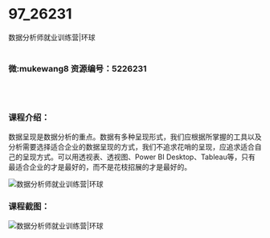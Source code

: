 # 97_26231
数据分析师就业训练营|环球
<br/></br>
<h3>微:mukewang8 资源编号：5226231</h3>
<br/></br>
<h3>课程介绍：</h3>
<p>数据呈现是数据分析的重点。数据有多种呈现形式，我们应根据所掌握的工具以及分析需要选择适合企业的数据呈现的方式，我们不追求花哨的呈现，应追求适合自己的呈现方式。可以用透视表、透视图、Power BI Desktop、Tableau等，只有最适合企业的才是最好的，而不是花枝招展的才是最好的。</p>
<p><img src="https://www.ko996.com/wp-content/uploads/img/2022/09/1-21-300x164.png" alt="数据分析师就业训练营|环球"></p>
<div class="info-desc">
<h3>课程截图：</h3>
<p><img src="https://www.ko996.com/wp-content/uploads/img/2022/09/2-28.png" alt="数据分析师就业训练营|环球"></p>


			
</div>
